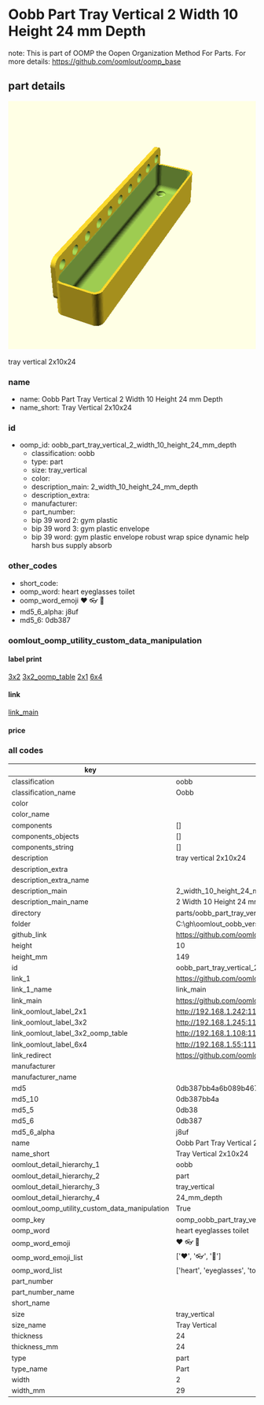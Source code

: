 # Oobb Part Tray Vertical 2 Width 10 Height 24 mm Depth  

note: This is part of OOMP the Oopen Organization Method For Parts. For more details: https://github.com/oomlout/oomp_base

##  part details
  

[![](3dpr.png)](3dpr.png)

tray vertical 2x10x24



### name
* name: Oobb Part Tray Vertical 2 Width 10 Height 24 mm Depth
* name_short: Tray Vertical 2x10x24 
### id
* oomp_id: oobb_part_tray_vertical_2_width_10_height_24_mm_depth
  * classification: oobb
  * type: part
  * size: tray_vertical
  * color: 
  * description_main: 2_width_10_height_24_mm_depth
  * description_extra: 
  * manufacturer: 
  * part_number: 
  * bip 39 word 2: gym plastic
  * bip 39 word 3: gym plastic envelope
  * bip 39 word: gym plastic envelope robust wrap spice dynamic help harsh bus supply absorb

### other_codes
* short_code: 
* oomp_word: heart eyeglasses toilet
* oomp_word_emoji :heart: :eyeglasses: :toilet:
* md5_6_alpha: j8uf
* md5_6: 0db387






### oomlout_oomp_utility_custom_data_manipulation
#### label print
[3x2](http://192.168.1.245:1112/?label=oomp%20j8uf)
[3x2_oomp_table](http://192.168.1.108:1112/?label=oomp%20j8uf)
[2x1](http://192.168.1.242:1112/?label=oomp%20j8uf)
[6x4](http://192.168.1.55:1112/?label=oomp%20j8uf)    

#### link

[link_main](https://github.com/oomlout/oomlout_oobb_version_4_generated_parts/tree/main/navigation_oomp/oobb/part/tray_vertical/2_width_10_height_24_mm_depth/part)                              

#### price







### all codes 
| key | value |  
| --- | --- |  
| classification | oobb |  
| classification_name | Oobb |  
| color |  |  
| color_name |  |  
| components | [] |  
| components_objects | [] |  
| components_string | [] |  
| description | tray vertical 2x10x24 |  
| description_extra |  |  
| description_extra_name |  |  
| description_main | 2_width_10_height_24_mm_depth |  
| description_main_name | 2 Width 10 Height 24 mm Depth |  
| directory | parts/oobb_part_tray_vertical_2_width_10_height_24_mm_depth |  
| folder | C:\gh\oomlout_oobb_version_4_generated_parts\parts\oobb_part_tray_vertical_2_width_10_height_24_mm_depth |  
| github_link | https://github.com/oomlout/oomlout_oomp_part_src/tree/main/parts/oobb_part_tray_vertical_2_width_10_height_24_mm_depth |  
| height | 10 |  
| height_mm | 149 |  
| id | oobb_part_tray_vertical_2_width_10_height_24_mm_depth |  
| link_1 | https://github.com/oomlout/oomlout_oobb_version_4_generated_parts/tree/main/navigation_oomp/oobb/part/tray_vertical/2_width_10_height_24_mm_depth/part |  
| link_1_name | link_main |  
| link_main | https://github.com/oomlout/oomlout_oobb_version_4_generated_parts/tree/main/navigation_oomp/oobb/part/tray_vertical/2_width_10_height_24_mm_depth/part |  
| link_oomlout_label_2x1 | http://192.168.1.242:1112/?label=oomp%20j8uf |  
| link_oomlout_label_3x2 | http://192.168.1.245:1112/?label=oomp%20j8uf |  
| link_oomlout_label_3x2_oomp_table | http://192.168.1.108:1112/?label=oomp%20j8uf |  
| link_oomlout_label_6x4 | http://192.168.1.55:1112/?label=oomp%20j8uf |  
| link_redirect | https://github.com/oomlout/oomlout_oobb_version_4_generated_parts/tree/main/parts/oobb_tray_vertical_02_10_24 |  
| manufacturer |  |  
| manufacturer_name |  |  
| md5 | 0db387bb4a6b089b467f0bb497a98340 |  
| md5_10 | 0db387bb4a |  
| md5_5 | 0db38 |  
| md5_6 | 0db387 |  
| md5_6_alpha | j8uf |  
| name | Oobb Part Tray Vertical 2 Width 10 Height 24 mm Depth |  
| name_short | Tray Vertical 2x10x24  |  
| oomlout_detail_hierarchy_1 | oobb |  
| oomlout_detail_hierarchy_2 | part |  
| oomlout_detail_hierarchy_3 | tray_vertical |  
| oomlout_detail_hierarchy_4 | 24_mm_depth |  
| oomlout_oomp_utility_custom_data_manipulation | True |  
| oomp_key | oomp_oobb_part_tray_vertical_2_width_10_height_24_mm_depth |  
| oomp_word | heart eyeglasses toilet |  
| oomp_word_emoji | :heart: :eyeglasses: :toilet: |  
| oomp_word_emoji_list | [':heart:', ':eyeglasses:', ':toilet:'] |  
| oomp_word_list | ['heart', 'eyeglasses', 'toilet'] |  
| part_number |  |  
| part_number_name |  |  
| short_name |  |  
| size | tray_vertical |  
| size_name | Tray Vertical |  
| thickness | 24 |  
| thickness_mm | 24 |  
| type | part |  
| type_name | Part |  
| width | 2 |  
| width_mm | 29 |  
